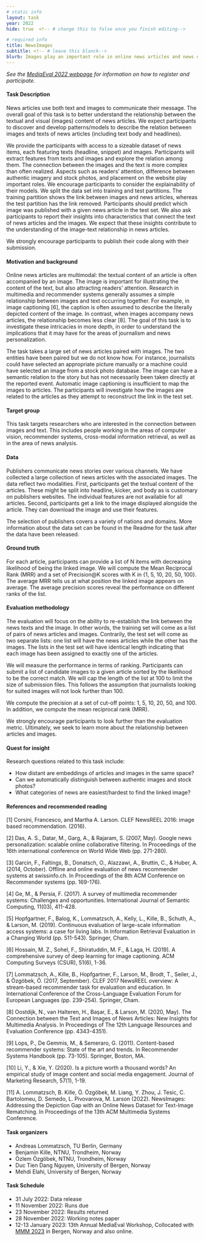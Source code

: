 ```yaml
---
# static info
layout: task
year: 2022
hide: true  <!-- # change this to false once you finish editing-->

# required info
title: NewsImages
subtitle: <!-- # leave this blanck-->
blurb: Images play an important role in online news articles and news consumption patterns. This task aims to achieve additional insight about this role. Participants are supplied with a large set of articles (including text body, and headlines) and the accompanying images from international publishers. The task requires participants to predict which image was used to accompany each article.
---
```


<!-- # please respect the structure below-->
*See the [MediaEval 2022 webpage](https://multimediaeval.github.io/editions/2022/) for information on how to register and participate.*

#### Task Description
News articles use both text and images to communicate their message. The overall goal of this task is to better understand the relationship between the textual and visual (images) content of news articles. We expect participants to discover and develop patterns/models to describe the relation between images and texts of news articles (including text body and headlines).

We provide the participants with access to a sizeable dataset of news items, each featuring texts (headline, snippet) and images. Participants will extract features from texts and images and explore the relation among them. The connection between the images and the text is more complex than often realized. Aspects such as readers’ attention, difference between authentic imagery and stock photos, and placement on the website play important roles. We encourage participants to consider the explainability of their models. We split the data set into training and test partitions. The training partition shows the link between images and news articles, whereas the test partition has the link removed. Participants should predict which image was published with a given news article in the test set. We also ask participants to report their insights into characteristics that connect the text of news articles and the images. We expect that these insights contribute to the understanding of the image-text relationship in news articles.

We strongly encourage participants to publish their code along with their submission.

#### Motivation and background
Online news articles are multimodal: the textual content of an article is often accompanied by an image. The image is important for illustrating the content of the text, but also attracting readers’ attention. Research in multimedia and recommender systems generally assumes a simple relationship between images and text occurring together. For example, in image captioning [6], the caption is often assumed to describe the literally depicted content of the image. In contrast, when images accompany news articles, the relationship becomes less clear [8]. The goal of this task is to investigate these intricacies in more depth, in order to understand the implications that it may have for the areas of journalism and news personalization.

The task takes a large set of news articles paired with images. The two entities have been paired but we do not know how. For instance, journalists could have selected an appropriate picture manually or a machine could have selected an image from a stock photo database. The image can have a semantic relation to the story but has not necessarily been taken directly at the reported event. Automatic image captioning is insufficient to map the images to articles. The participants will investigate how the images are related to the articles as they attempt to reconstruct the link in the test set.

#### Target group
This task targets researchers who are interested in the connection between images and text. This includes people working in the areas of computer vision, recommender systems, cross-modal information retrieval, as well as in the area of news analysis.

#### Data
Publishers communicate news stories over various channels. We have collected a large collection of news articles with the associated images. The data reflect two modalities. First, participants get the textual content of the articles. These might be split into headline, kicker, and body as is customary on publishers websites. The individual features are not available for all articles. Second, participants get a link to the image displayed alongside the article. They can download the image and use their features.

The selection of publishers covers a variety of nations and domains. More information about the data set can be found in the Readme for the task after the data have been released.

#### Ground truth
For each article, participants can provide a list of N items with decreasing likelihood of being the linked image. We will compute the Mean Reciprocal Rank (MRR) and a set of Precision@K scores with K in {1, 5, 10, 20, 50, 100}. The average MRR tells us at what position the linked image appears on average. The average precision scores reveal the performance on different ranks of the list.

#### Evaluation methodology
The evaluation will focus on the ability to re-establish the link between the news texts and the image. In other words, the training set will come as a list of pairs of news articles and images. Contrarily, the test set will come as two separate lists: one list will have the news articles while the other has the images. The lists in the test set will have identical length indicating that each image has been assigned to exactly one of the articles.

We will measure the performance in terms of ranking. Participants can submit a list of candidate images to a given article sorted by the likelihood to be the correct match. We will cap the length of the list at 100 to limit the size of submission files. This follows the assumption that journalists looking for suited images will not look further than 100.

We compute the precision at a set of cut-off points: 1, 5, 10, 20, 50, and 100. In addition, we compute the mean reciprocal rank (MRR).

We strongly encourage participants to look further than the evaluation metric. Ultimately, we seek to learn more about the relationship between articles and images.

#### Quest for insight
Research questions related to this task include:
* How distant are embeddings of articles and images in the same space?
* Can we automatically distinguish between authentic images and stock photos?
* What categories of news are easiest/hardest to find the linked image?


#### References and recommended reading
[1] Corsini, Francesco, and Martha A. Larson. CLEF NewsREEL 2016: image based recommendation. (2016).

[2] Das, A. S., Datar, M., Garg, A., & Rajaram, S. (2007, May). Google news personalization: scalable online collaborative filtering. In Proceedings of the 16th international conference on World Wide Web (pp. 271-280).

[3] Garcin, F., Faltings, B., Donatsch, O., Alazzawi, A., Bruttin, C., & Huber, A. (2014, October). Offline and online evaluation of news recommender systems at swissinfo.ch. In Proceedings of the 8th ACM Conference on Recommender systems (pp. 169-176).

[4] Ge, M., & Persia, F. (2017). A survey of multimedia recommender systems: Challenges and opportunities. International Journal of Semantic Computing, 11(03), 411-428.

[5] Hopfgartner, F., Balog, K., Lommatzsch, A., Kelly, L., Kille, B., Schuth, A., & Larson, M. (2019). Continuous evaluation of large-scale information access systems: a case for living labs. In Information Retrieval Evaluation in a Changing World (pp. 511-543). Springer, Cham.

[6] Hossain, M. Z., Sohel, F., Shiratuddin, M. F., & Laga, H. (2019). A comprehensive survey of deep learning for image captioning. ACM Computing Surveys (CSUR), 51(6), 1-36.

[7] Lommatzsch, A., Kille, B., Hopfgartner, F., Larson, M., Brodt, T., Seiler, J., & Özgöbek, Ö. (2017, September). CLEF 2017 NewsREEL overview: A stream-based recommender task for evaluation and education. In International Conference of the Cross-Language Evaluation Forum for European Languages (pp. 239-254). Springer, Cham.

[8] Oostdijk, N., van Halteren, H., Bașar, E., & Larson, M. (2020, May). The Connection between the Text and Images of News Articles: New Insights for Multimedia Analysis. In Proceedings of The 12th Language Resources and Evaluation Conference (pp. 4343-4351).

[9] Lops, P., De Gemmis, M., & Semeraro, G. (2011). Content-based recommender systems: State of the art and trends. In Recommender Systems Handbook (pp. 73-105). Springer, Boston, MA.

[10] Li, Y., & Xie, Y. (2020). Is a picture worth a thousand words? An empirical study of image content and social media engagement. Journal of Marketing Research, 57(1), 1-19.

[11] A. Lommatzsch, B. Kille, Ö. Özgöbek, M. Liang, Y. Zhou, J. Tesic, C. Bartolomeu, D. Semedo, L. Pivovarova, M. Larson (2022). NewsImages: Addressing the Depiction Gap with an Online News Dataset for Text-Image Rematching. In Proceedings of the 13th ACM Multimedia Systems Conference.

#### Task organizers
* Andreas Lommatzsch, TU Berlin, Germany
* Benjamin Kille, NTNU, Trondheim, Norway
* Özlem Özgöbek, NTNU, Trondheim, Norway
* Duc Tien Dang Nguyen, University of Bergen, Norway
* Mehdi Elahi, University of Bergen, Norway

#### Task Schedule
* 31 July 2022: Data release <!-- # Replace XX with your date. We suggest setting the date in June-July. 31 July is the last possible date by which you should release data. You can release earlier, or plan a two-stage release.-->
* 11 November 2022: Runs due <!-- # Replace XX with your date. We suggest setting enough time in order to have enough time to assess and return the results by the Results returned.-->
* 23 November 2022: Results returned  <!-- Replace XX with your date. Latest possible should be 23 November-->
* 28 November 2022: Working notes paper  <!-- Fixed. Please do not change.-->
* 12-13 January 2023: 13th Annual MediaEval Workshop, Collocated with [MMM 2023](https://www.mmm2023.no/) in Bergen, Norway and also online. <!-- Fixed. Please do not change.-->

